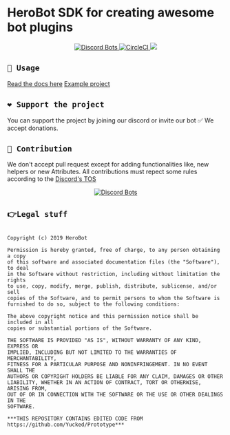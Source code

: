 ﻿# HeroBot SDK for creating awesome bot plugins
<p align="center">
  <a href="https://discordbots.org/bot/491673480006205461">
	<img src="https://discordbots.org/api/widget/servers/491673480006205461.svg" alt="Discord Bots" />
  </a>
  <a href="https://circleci.com/gh/MatthieuCoder/HeroBot.Common">
	<img src="https://circleci.com/gh/MatthieuCoder/HeroBot.Common.svg?style=svg" alt="CircleCI" />
  </a>
  <img src="https://github.com/MatthieuCoder/HeroBot.Common/raw/master/Images/LogoWork.png" />
</p>

## `🤞 Usage`

[Read the docs here](https://github.com/MatthieuCoder/HeroBot.Common/wiki)
[Example project]()

## `❤ Support the project`
You can support the project by joining our discord or invite our bot ✅ We accept donations.

## `🚀 Contribution`
We don't accept pull request except for adding functionalities like, new helpers or new Attributes.
All contributions must repect some rules according to the [Discord's TOS](https://discordapp.com/terms)

<p align="center">
  <a href="https://discordbots.org/bot/491673480006205461">
	<img src="https://discordbots.org/api/widget/491673480006205461.svg" alt="Discord Bots" />
  </a>
</p>

## `👉Legal stuff`
```MIT License

Copyright (c) 2019 HeroBot

Permission is hereby granted, free of charge, to any person obtaining a copy
of this software and associated documentation files (the "Software"), to deal
in the Software without restriction, including without limitation the rights
to use, copy, modify, merge, publish, distribute, sublicense, and/or sell
copies of the Software, and to permit persons to whom the Software is
furnished to do so, subject to the following conditions:

The above copyright notice and this permission notice shall be included in all
copies or substantial portions of the Software.

THE SOFTWARE IS PROVIDED "AS IS", WITHOUT WARRANTY OF ANY KIND, EXPRESS OR
IMPLIED, INCLUDING BUT NOT LIMITED TO THE WARRANTIES OF MERCHANTABILITY,
FITNESS FOR A PARTICULAR PURPOSE AND NONINFRINGEMENT. IN NO EVENT SHALL THE
AUTHORS OR COPYRIGHT HOLDERS BE LIABLE FOR ANY CLAIM, DAMAGES OR OTHER
LIABILITY, WHETHER IN AN ACTION OF CONTRACT, TORT OR OTHERWISE, ARISING FROM,
OUT OF OR IN CONNECTION WITH THE SOFTWARE OR THE USE OR OTHER DEALINGS IN THE
SOFTWARE.

***THIS REPOSITORY CONTAINS EDITED CODE FROM https://github.com/Yucked/Prototype***